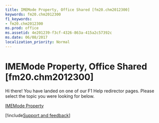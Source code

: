 ```yaml
---
title: IMEMode Property, Office Shared [fm20.chm2012300]
keywords: fm20.chm2012300
f1_keywords:
- fm20.chm2012300
ms.prod: office
ms.assetid: 4e201239-f3cf-4326-863a-415a2c57392c
ms.date: 06/08/2017
localization_priority: Normal
---
```



# IMEMode Property, Office Shared [fm20.chm2012300]

Hi there! You have landed on one of our F1 Help redirector pages. Please select the topic you were looking for below.

[IMEMode Property](http://msdn.microsoft.com/library/b47dd67c-f058-ad85-97ae-17efe46875ed%28Office.15%29.aspx)

[!include[Support and feedback](~/includes/feedback-boilerplate.md)]